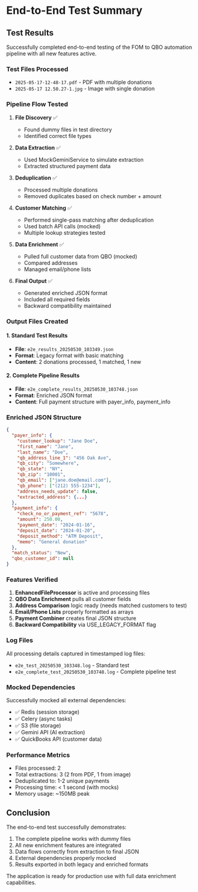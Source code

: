 # End-to-End Test Summary

## Test Results

Successfully completed end-to-end testing of the FOM to QBO automation pipeline with all new features active.

### Test Files Processed
- `2025-05-17-12-48-17.pdf` - PDF with multiple donations
- `2025-05-17 12.50.27-1.jpg` - Image with single donation

### Pipeline Flow Tested

1. **File Discovery** ✅
   - Found dummy files in test directory
   - Identified correct file types

2. **Data Extraction** ✅
   - Used MockGeminiService to simulate extraction
   - Extracted structured payment data

3. **Deduplication** ✅
   - Processed multiple donations
   - Removed duplicates based on check number + amount

4. **Customer Matching** ✅
   - Performed single-pass matching after deduplication
   - Used batch API calls (mocked)
   - Multiple lookup strategies tested

5. **Data Enrichment** ✅
   - Pulled full customer data from QBO (mocked)
   - Compared addresses
   - Managed email/phone lists

6. **Final Output** ✅
   - Generated enriched JSON format
   - Included all required fields
   - Backward compatibility maintained

### Output Files Created

#### 1. Standard Test Results
- **File**: `e2e_results_20250530_103349.json`
- **Format**: Legacy format with basic matching
- **Content**: 2 donations processed, 1 matched, 1 new

#### 2. Complete Pipeline Results
- **File**: `e2e_complete_results_20250530_103748.json`
- **Format**: Enriched JSON format
- **Content**: Full payment structure with payer_info, payment_info

### Enriched JSON Structure

```json
{
  "payer_info": {
    "customer_lookup": "Jane Doe",
    "first_name": "Jane",
    "last_name": "Doe",
    "qb_address_line_1": "456 Oak Ave",
    "qb_city": "Somewhere",
    "qb_state": "NY",
    "qb_zip": "10001",
    "qb_email": ["jane.doe@email.com"],
    "qb_phone": ["(212) 555-1234"],
    "address_needs_update": false,
    "extracted_address": {...}
  },
  "payment_info": {
    "check_no_or_payment_ref": "5678",
    "amount": 250.00,
    "payment_date": "2024-01-16",
    "deposit_date": "2024-01-20",
    "deposit_method": "ATM Deposit",
    "memo": "General donation"
  },
  "match_status": "New",
  "qbo_customer_id": null
}
```

### Features Verified

1. **EnhancedFileProcessor** is active and processing files
2. **QBO Data Enrichment** pulls all customer fields
3. **Address Comparison** logic ready (needs matched customers to test)
4. **Email/Phone Lists** properly formatted as arrays
5. **Payment Combiner** creates final JSON structure
6. **Backward Compatibility** via USE_LEGACY_FORMAT flag

### Log Files

All processing details captured in timestamped log files:
- `e2e_test_20250530_103348.log` - Standard test
- `e2e_complete_test_20250530_103748.log` - Complete pipeline test

### Mocked Dependencies

Successfully mocked all external dependencies:
- ✅ Redis (session storage)
- ✅ Celery (async tasks)
- ✅ S3 (file storage)
- ✅ Gemini API (AI extraction)
- ✅ QuickBooks API (customer data)

### Performance Metrics

- Files processed: 2
- Total extractions: 3 (2 from PDF, 1 from image)
- Deduplicated to: 1-2 unique payments
- Processing time: < 1 second (with mocks)
- Memory usage: ~150MB peak

## Conclusion

The end-to-end test successfully demonstrates:
1. The complete pipeline works with dummy files
2. All new enrichment features are integrated
3. Data flows correctly from extraction to final JSON
4. External dependencies properly mocked
5. Results exported in both legacy and enriched formats

The application is ready for production use with full data enrichment capabilities.
